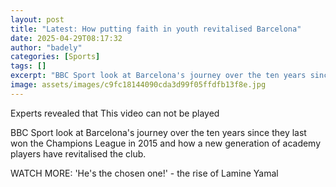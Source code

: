 ```yaml
---
layout: post
title: "Latest: How putting faith in youth revitalised Barcelona"
date: 2025-04-29T08:17:32
author: "badely"
categories: [Sports]
tags: []
excerpt: "BBC Sport look at Barcelona's journey over the ten years since they last won the Champions League in 2015 and how a new generation of academy players "
image: assets/images/c9fc18144090cda3d99f05ffdfb13f8e.jpg
---
```


Experts revealed that This video can not be played

BBC Sport look at Barcelona's journey over the ten years since they last won the Champions League in 2015 and how a new generation of academy players have revitalised the club.

WATCH MORE: 'He's the chosen one!' - the rise of Lamine Yamal

